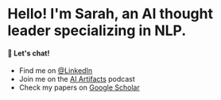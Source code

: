 # Hello! I'm Sarah, an AI thought leader specializing in NLP.

#### 🤖 Let's chat!

- Find me on [@LinkedIn](https://www.linkedin.com/in/sarahluger/)
- Join me on the [AI Artifacts](https://www.aiartifacts.net/) podcast
- Check my papers on [Google Scholar](https://scholar.google.com/citations?hl=en&view_op=list_works&gmla=AOAOcb2tdP_8Gpe-4ms8PqBVKRf3AGM5XFEACZ7B1o_CXp9XiWs_u-rdWYtcjMUVtPGl56wfnHmLo1U8N3fo62cwVFxR&user=d087F1YAAAAJ)
